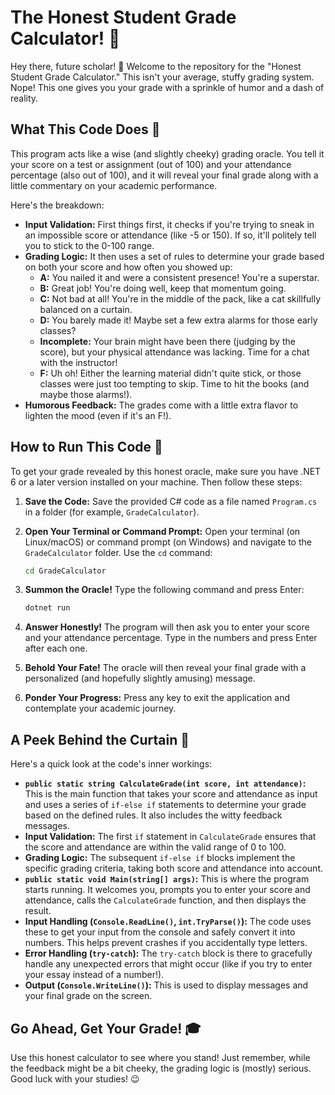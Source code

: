 # The Honest Student Grade Calculator! 🍎

Hey there, future scholar! 👋 Welcome to the repository for the "Honest Student Grade Calculator." This isn't your average, stuffy grading system. Nope! This one gives you your grade with a sprinkle of humor and a dash of reality.

## What This Code Does 📝

This program acts like a wise (and slightly cheeky) grading oracle. You tell it your score on a test or assignment (out of 100) and your attendance percentage (also out of 100), and it will reveal your final grade along with a little commentary on your academic performance.

Here's the breakdown:

* **Input Validation:** First things first, it checks if you're trying to sneak in an impossible score or attendance (like -5 or 150). If so, it'll politely tell you to stick to the 0-100 range.
* **Grading Logic:** It then uses a set of rules to determine your grade based on both your score and how often you showed up:
    * **A:** You nailed it and were a consistent presence! You're a superstar.
    * **B:** Great job! You're doing well, keep that momentum going.
    * **C:** Not bad at all! You're in the middle of the pack, like a cat skillfully balanced on a curtain.
    * **D:** You barely made it! Maybe set a few extra alarms for those early classes?
    * **Incomplete:** Your brain might have been there (judging by the score), but your physical attendance was lacking. Time for a chat with the instructor!
    * **F:** Uh oh! Either the learning material didn't quite stick, or those classes were just too tempting to skip. Time to hit the books (and maybe those alarms!).
* **Humorous Feedback:** The grades come with a little extra flavor to lighten the mood (even if it's an F!).

## How to Run This Code 🚀

To get your grade revealed by this honest oracle, make sure you have .NET 6 or a later version installed on your machine. Then follow these steps:

1.  **Save the Code:** Save the provided C# code as a file named `Program.cs` in a folder (for example, `GradeCalculator`).

2.  **Open Your Terminal or Command Prompt:** Open your terminal (on Linux/macOS) or command prompt (on Windows) and navigate to the `GradeCalculator` folder. Use the `cd` command:

    ```bash
    cd GradeCalculator
    ```

3.  **Summon the Oracle!** Type the following command and press Enter:

    ```bash
    dotnet run
    ```

4.  **Answer Honestly!** The program will then ask you to enter your score and your attendance percentage. Type in the numbers and press Enter after each one.

5.  **Behold Your Fate!** The oracle will then reveal your final grade with a personalized (and hopefully slightly amusing) message.

6.  **Ponder Your Progress:** Press any key to exit the application and contemplate your academic journey.

## A Peek Behind the Curtain 👀

Here's a quick look at the code's inner workings:

* **`public static string CalculateGrade(int score, int attendance)`:** This is the main function that takes your score and attendance as input and uses a series of `if-else if` statements to determine your grade based on the defined rules. It also includes the witty feedback messages.
* **Input Validation:** The first `if` statement in `CalculateGrade` ensures that the score and attendance are within the valid range of 0 to 100.
* **Grading Logic:** The subsequent `if-else if` blocks implement the specific grading criteria, taking both score and attendance into account.
* **`public static void Main(string[] args)`:** This is where the program starts running. It welcomes you, prompts you to enter your score and attendance, calls the `CalculateGrade` function, and then displays the result.
* **Input Handling (`Console.ReadLine()`, `int.TryParse()`):** The code uses these to get your input from the console and safely convert it into numbers. This helps prevent crashes if you accidentally type letters.
* **Error Handling (`try-catch`):** The `try-catch` block is there to gracefully handle any unexpected errors that might occur (like if you try to enter your essay instead of a number!).
* **Output (`Console.WriteLine()`):** This is used to display messages and your final grade on the screen.

## Go Ahead, Get Your Grade! 🎓

Use this honest calculator to see where you stand! Just remember, while the feedback might be a bit cheeky, the grading logic is (mostly) serious. Good luck with your studies! 😉
